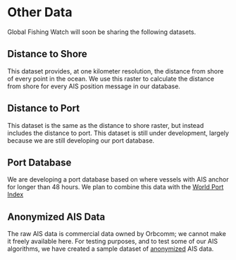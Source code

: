 # Other Data

Global Fishing Watch will soon be sharing the following datasets. 
 
## Distance to Shore
This dataset provides, at one kilometer resolution, the distance from shore of every point in the ocean. We use this raster to calculate the distance from shore for every AIS position message in our database.

## Distance to Port
This dataset is the same as the distance to shore raster, but instead includes the distance to port. This dataset is still under development, largely because we are still developing our port database.

## Port Database
We are developing a port database based on where vessels with AIS anchor for longer than 48 hours. We plan to combine this data with the [World Port Index](http://msi.nga.mil/NGAPortal/MSI.portal?_nfpb=true&_pageLabel=msi_portal_page_62&pubCode=0015)

## Anonymized AIS Data
The raw AIS data is commercial data owned by Orbcomm; we cannot make it freely available here. For testing purposes, and to test some of our AIS algorithms, we have created a sample dataset of [anonymized](anonymized.html) AIS data.
